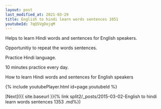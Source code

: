 ```yaml
---
layout: post
last_modified_at: 2021-03-29
title: English to hindi learn words sentences 1051 
youtubeId: 7qQ5VgDojqM
---
```

 
 
Helps to learn Hindi words and sentences for English speakers.

Opportunitiy to repeat the words sentences. 

Practice Hindi language. 
 
10 minutes practice every day. 
 
How to learn Hindi words and sentences for English speakers 
 
{% include youtubePlayer.html id=page.youtubeId %}
 
 
[Next]({{ site.baseurl }}{% link  split2/_posts/2015-03-02-English to hindi learn words sentences 1353 .md%})
 
